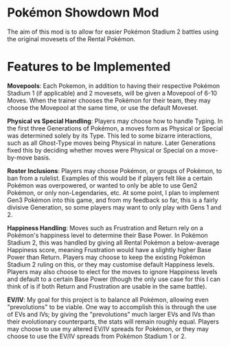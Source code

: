 # Pokémon Showdown Mod

The aim of this mod is to allow for easier Pokémon Stadium 2 battles using the original movesets of the Rental Pokémon.

# Features to be Implemented

**Movepools**: Each Pokemon, in addition to having their respective Pokémon Stadium 1 (if applicable) and 2 movesets, will be given a Movepool of 6-10 Moves. When the trainer chooses the Pokémon for their team, they may choose the Movepool at the same time, or use the default Moveset.

**Physical vs Special Handling**: Players may choose how to handle Typing. In the first three Generations of Pokémon, a moves form as Physical or Special was determined solely by its Type. This led to some bizarre interactions, such as all Ghost-Type moves being Physical in nature. Later Generations fixed this by deciding whether moves were Physical or Special on a move-by-move basis.

**Roster Inclusions**: Players may choose Pokémon, or groups of Pokémon, to ban from a rulelist. Examples of this would be if players felt like a certain Pokémon was overpowered, or wanted to only be able to use Gen2 Pokémon, or only non-Legendaries, etc. At some point, I plan to implement Gen3 Pokémon into this game, and from my feedback so far, this is a fairly divisive Generation, so some players may want to only play with Gens 1 and 2.

**Happiness Handling**: Moves such as Frustration and Return rely on a Pokémon's happiness level to determine their Base Power. In Pokémon Stadium 2, this was handled by giving all Rental Pokémon a below-average Happiness score, meaning Frustration would have a slightly higher Base Power than Return. Players may choose to keep the existing Pokémon Stadium 2 ruling on this, or they may customise default Happiness levels. Players may also choose to elect for the moves to ignore Happiness levels and default to a certain Base Power (though the only use case for this I can think of is if both Return and Frustration are usable in the same battle).

**EV/IV**: My goal for this project is to balance all Pokémon, allowing even "prevolutions" to be viable. One way to accomplish this is through the use of EVs and IVs; by giving the "prevolutions" much larger EVs and IVs than their evolutionary counterparts, the stats will remain roughly equal. Players may choose to use my altered EV/IV spreads for Pokémon, or they may choose to use the EV/IV spreads from Pokémon Stadium 1 or 2.

